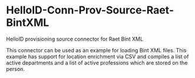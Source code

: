 # HelloID-Conn-Prov-Source-Raet-BintXML
HelloID provisioning source connector for Raet Bint XML
 
This connector can be used as an example for loading Bint XML files. This example has support for location enrichment via CSV and compiles a list of active departments and a list of active professions which are stored on the person.

